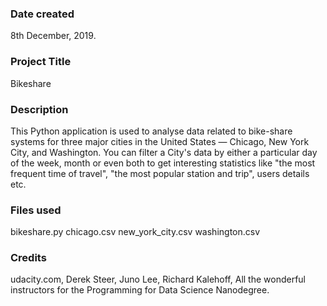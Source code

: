 ### Date created
8th December, 2019.

### Project Title
Bikeshare

### Description
This Python application is used to analyse data related to bike-share systems for three major cities in the United States — Chicago, New York City, and Washington.
You can filter a City's data by either a particular day of the week, month or even both to get interesting statistics like "the most frequent time of travel", "the most popular station and trip", users details etc.

### Files used
bikeshare.py
chicago.csv
new_york_city.csv
washington.csv

### Credits
udacity.com,
Derek Steer,
Juno Lee,
Richard Kalehoff,
All the wonderful instructors for the Programming for Data Science Nanodegree.

